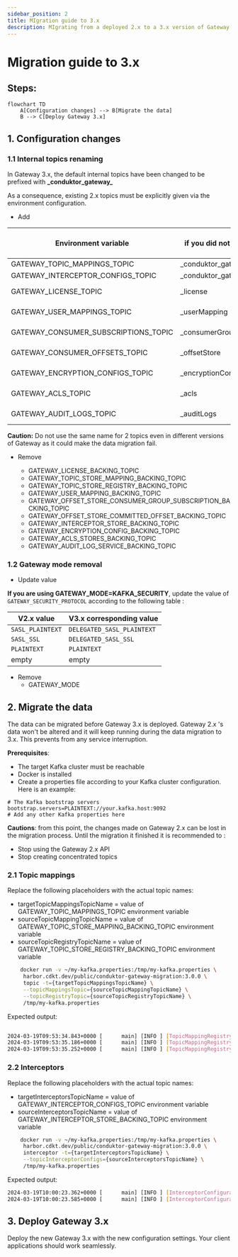 ```yaml
---
sidebar_position: 2
title: MIgration guide to 3.x
description: MIgrating from a deployed 2.x to a 3.x version of Gateway
---
```

# Migration guide to 3.x

## Steps: 

```mermaid
flowchart TD
    A[Configuration changes] --> B[Migrate the data]
    B --> C[Deploy Gateway 3.x]
```


## 1. Configuration changes

### 1.1 Internal topics renaming

In Gateway 3.x, the default internal topics have been changed to be prefixed with **\_conduktor_gateway_** 

As a consequence, existing 2.x topics must be explicitly given via the environment configuration.


* Add

| Environment variable               | Value to set <br/> if you did not customize topic names in 2.x | Value to set <br/> if you customized topic names in 2.x                        |
|------------------------------------|----------------------------------------------------------------|--------------------------------------------------------------------------------|
| GATEWAY_TOPIC_MAPPINGS_TOPIC       | _conduktor_gateway_topicmappings                               | N/A                                                                            |
| GATEWAY_INTERCEPTOR_CONFIGS_TOPIC  | _conduktor_gateway_interceptor_configs                         | N/A                                                                            |
| GATEWAY_LICENSE_TOPIC              | _license                                                       | Value of former <br/>GATEWAY_LICENSE_BACKING_TOPIC                             |
| GATEWAY_USER_MAPPINGS_TOPIC        | _userMapping                                                   | Value of former <br/>GATEWAY_USER_MAPPING_BACKING_TOPIC                        |
| GATEWAY_CONSUMER_SUBSCRIPTIONS_TOPIC| _consumerGroupSubscriptionBackingTopic                         | Value of former  <br/>GATEWAY_OFFSET_STORE_CONSUMER_GROUP_SUBSCRIPTION_BACKING_TOPIC |
| GATEWAY_CONSUMER_OFFSETS_TOPIC      | _offsetStore                                                   | Value of former  <br/>GATEWAY_OFFSET_STORE_COMMITTED_OFFSET_BACKING_TOPIC      |
| GATEWAY_ENCRYPTION_CONFIGS_TOPIC    | _encryptionConfig                                              | Value of former <br/>GATEWAY_ENCRYPTION_CONFIG_BACKING_TOPIC                   |
| GATEWAY_ACLS_TOPIC                  | _acls                                                          | Value of former <br/>GATEWAY_ACLS_STORES_BACKING_TOPIC                         |
| GATEWAY_AUDIT_LOGS_TOPIC            | _auditLogs                                                     | Value of former <br/>GATEWAY_AUDIT_LOG_SERVICE_BACKING_TOPIC                   |



__Caution:__ 
Do not use the same name for 2 topics even in different versions of Gateway as it could make the data migration fail.

* Remove

    * GATEWAY_LICENSE_BACKING_TOPIC                                                          
    * GATEWAY_TOPIC_STORE_MAPPING_BACKING_TOPIC
    * GATEWAY_TOPIC_STORE_REGISTRY_BACKING_TOPIC 
    * GATEWAY_USER_MAPPING_BACKING_TOPIC                                                     
    * GATEWAY_OFFSET_STORE_CONSUMER_GROUP_SUBSCRIPTION_BACKING_TOPIC                         
    * GATEWAY_OFFSET_STORE_COMMITTED_OFFSET_BACKING_TOPIC                                    
    * GATEWAY_INTERCEPTOR_STORE_BACKING_TOPIC                                                
    * GATEWAY_ENCRYPTION_CONFIG_BACKING_TOPIC                                                
    * GATEWAY_ACLS_STORES_BACKING_TOPIC                                                      
    * GATEWAY_AUDIT_LOG_SERVICE_BACKING_TOPIC                                                


### 1.2 Gateway mode removal

* Update value

__If you are using GATEWAY_MODE=KAFKA_SECURITY__, update the value of `GATEWAY_SECURITY_PROTOCOL` according to the following table :

| V2.x value       | V3.x corresponding value   |
|------------------|----------------------------|
| `SASL_PLAINTEXT` | `DELEGATED_SASL_PLAINTEXT` |
| `SASL_SSL`       | `DELEGATED_SASL_SSL`       |
| `PLAINTEXT`      | `PLAINTEXT`                |
| empty            | empty                      |

* Remove
   * GATEWAY_MODE

## 2. Migrate the data

The data can be migrated before Gateway 3.x is deployed. Gateway 2.x 's data won't be altered and it will keep running during the data migration to 3.x.
This prevents from any service interruption.

__Prerequisites__:
- The target Kafka cluster must be reachable
- Docker is installed
- Create a properties file according to your Kafka cluster configuration. Here is an example:

```properties
# The Kafka bootstrap servers
bootstrap.servers=PLAINTEXT://your.kafka.host:9092
# Add any other Kafka properties here
```


__Cautions__: from this point, the changes made on Gateway 2.x can be lost in the migration process. Until the migration it finished it is recommended to :
* Stop using the Gateway 2.x API
* Stop creating concentrated topics

### 2.1 Topic mappings

Replace the following placeholders with the actual topic names:
* targetTopicMappingsTopicName = value of GATEWAY_TOPIC_MAPPINGS_TOPIC environment variable
* sourceTopicMappingTopicName = value of GATEWAY_TOPIC_STORE_MAPPING_BACKING_TOPIC environment variable
* sourceTopicRegistryTopicName = value of GATEWAY_TOPIC_STORE_REGISTRY_BACKING_TOPIC environment variable

```bash
    docker run -v ~/my-kafka.properties:/tmp/my-kafka.properties \
     harbor.cdkt.dev/public/conduktor-gateway-migration:3.0.0 \
     topic -t={targetTopicMappingsTopicName} \
     --topicMappingsTopic={sourceTopicMappingTopicName} \
     --topicRegistryTopic={sourceTopicRegistryTopicName} \
     /tmp/my-kafka.properties
```

Expected output:
```bash
  
2024-03-19T09:53:34.843+0000 [      main] [INFO ] [TopicMappingRegistryCommand:83] - Loading topic mapping from source topic _topicMappings
2024-03-19T09:53:35.186+0000 [      main] [INFO ] [TopicMappingRegistryCommand:85] - Loading topic registry from source topic _topicRegistry
2024-03-19T09:53:35.252+0000 [      main] [INFO ] [TopicMappingRegistryCommand:90] - Insert in target topic _logicalTopicMappings new configurations
```

### 2.2 Interceptors

Replace the following placeholders with the actual topic names:
* targetInterceptorsTopicName = value of GATEWAY_INTERCEPTOR_CONFIGS_TOPIC environment variable
* sourceInterceptorsTopicName = value of GATEWAY_INTERCEPTOR_STORE_BACKING_TOPIC environment variable
 
```bash
    docker run -v ~/my-kafka.properties:/tmp/my-kafka.properties \
     harbor.cdkt.dev/public/conduktor-gateway-migration:3.0.0 \
     interceptor -t={targetInterceptorsTopicName} \
     --topicInterceptorConfigs={sourceInterceptorsTopicName} \
     /tmp/my-kafka.properties
```

Expected output:
```bash
2024-03-19T10:00:23.362+0000 [      main] [INFO ] [InterceptorConfigurationCommand:56] - Loading topic mapping from source topic _interceptorConfigs
2024-03-19T10:00:23.585+0000 [      main] [INFO ] [InterceptorConfigurationCommand:61] - Insert in target topic _conduktor_gateway_interceptor_configs new configurations
```

## 3. Deploy Gateway 3.x

Deploy the new Gateway 3.x with the new configuration settings.
Your client applications should work seamlessly.


